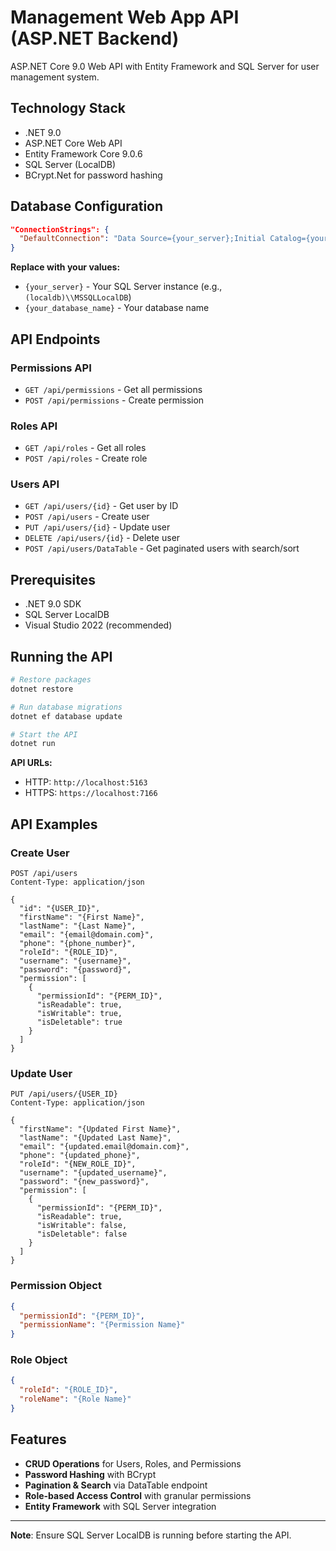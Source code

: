 # Management Web App API (ASP.NET Backend)

ASP.NET Core 9.0 Web API with Entity Framework and SQL Server for user management system.

##  Technology Stack

- .NET 9.0
- ASP.NET Core Web API
- Entity Framework Core 9.0.6
- SQL Server (LocalDB)
- BCrypt.Net for password hashing

## Database Configuration

```json
"ConnectionStrings": {
  "DefaultConnection": "Data Source={your_server};Initial Catalog={your_database_name};Integrated Security=True;Pooling=False;Encrypt=False;Trust Server Certificate=True"
}
```

**Replace with your values:**
- `{your_server}` - Your SQL Server instance (e.g., `(localdb)\\MSSQLLocalDB`)
- `{your_database_name}` - Your database name

##  API Endpoints

### Permissions API
- `GET /api/permissions` - Get all permissions
- `POST /api/permissions` - Create permission

### Roles API  
- `GET /api/roles` - Get all roles
- `POST /api/roles` - Create role

### Users API
- `GET /api/users/{id}` - Get user by ID
- `POST /api/users` - Create user
- `PUT /api/users/{id}` - Update user
- `DELETE /api/users/{id}` - Delete user
- `POST /api/users/DataTable` - Get paginated users with search/sort

## Prerequisites

- .NET 9.0 SDK
- SQL Server LocalDB
- Visual Studio 2022 (recommended)

##  Running the API

```bash
# Restore packages
dotnet restore

# Run database migrations
dotnet ef database update

# Start the API
dotnet run
```

**API URLs:**
- HTTP: `http://localhost:5163`
- HTTPS: `https://localhost:7166`

## API Examples

### Create User
```http
POST /api/users
Content-Type: application/json

{
  "id": "{USER_ID}",
  "firstName": "{First Name}",
  "lastName": "{Last Name}",
  "email": "{email@domain.com}",
  "phone": "{phone_number}",
  "roleId": "{ROLE_ID}",
  "username": "{username}",
  "password": "{password}",
  "permission": [
    {
      "permissionId": "{PERM_ID}",
      "isReadable": true,
      "isWritable": true,
      "isDeletable": true
    }
  ]
}
```

### Update User
```http
PUT /api/users/{USER_ID}
Content-Type: application/json

{
  "firstName": "{Updated First Name}",
  "lastName": "{Updated Last Name}",
  "email": "{updated.email@domain.com}",
  "phone": "{updated_phone}",
  "roleId": "{NEW_ROLE_ID}",
  "username": "{updated_username}",
  "password": "{new_password}",
  "permission": [
    {
      "permissionId": "{PERM_ID}",
      "isReadable": true,
      "isWritable": false,
      "isDeletable": false
    }
  ]
}
```


### Permission Object
```json
{
  "permissionId": "{PERM_ID}",
  "permissionName": "{Permission Name}"
}
```

### Role Object
```json
{
  "roleId": "{ROLE_ID}", 
  "roleName": "{Role Name}"
}
```

##  Features

- **CRUD Operations** for Users, Roles, and Permissions
- **Password Hashing** with BCrypt
- **Pagination & Search** via DataTable endpoint
- **Role-based Access Control** with granular permissions
- **Entity Framework** with SQL Server integration

---

**Note**: Ensure SQL Server LocalDB is running before starting the API.